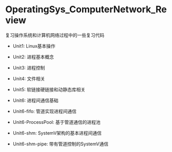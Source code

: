 # OperatingSys_ComputerNetwork_Review
复习操作系统和计算机网络过程中的一些复习代码

- Unit1: Linux基本操作

- Unit2: 进程基本概念

- Unit3: 进程控制

- Unit4: 文件相关

- Unit5: 软链接硬链接和动静态库相关

- Unit6: 进程间通信基础

- Unit6-fifo: 管道实现进程间通信

- Unit6-ProcessPool: 基于管道通信的进程池

- Unit6-shm: SystemV架构的基本进程间通信

- Unit6-shm-pipe: 带有管道控制的SystemV通信
